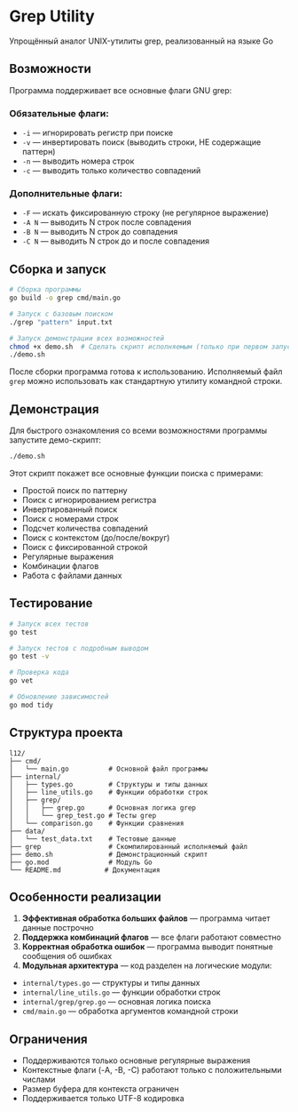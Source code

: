 # Grep Utility

Упрощённый аналог UNIX-утилиты grep, реализованный на языке Go

## Возможности

Программа поддерживает все основные флаги GNU grep:

### Обязательные флаги:
- `-i` — игнорировать регистр при поиске
- `-v` — инвертировать поиск (выводить строки, НЕ содержащие паттерн)
- `-n` — выводить номера строк
- `-c` — выводить только количество совпадений

### Дополнительные флаги:
- `-F` — искать фиксированную строку (не регулярное выражение)
- `-A N` — выводить N строк после совпадения
- `-B N` — выводить N строк до совпадения
- `-C N` — выводить N строк до и после совпадения

## Сборка и запуск

```bash
# Сборка программы
go build -o grep cmd/main.go
```

```bash
# Запуск с базовым поиском
./grep "pattern" input.txt

# Запуск демонстрации всех возможностей
chmod +x demo.sh  # Сделать скрипт исполняемым (только при первом запуске)
./demo.sh
```

После сборки программа готова к использованию. Исполняемый файл `grep` можно использовать как стандартную утилиту командной строки.

## Демонстрация

Для быстрого ознакомления со всеми возможностями программы запустите демо-скрипт:

```bash
./demo.sh
```

Этот скрипт покажет все основные функции поиска с примерами:
- Простой поиск по паттерну
- Поиск с игнорированием регистра
- Инвертированный поиск
- Поиск с номерами строк
- Подсчет количества совпадений
- Поиск с контекстом (до/после/вокруг)
- Поиск с фиксированной строкой
- Регулярные выражения
- Комбинации флагов
- Работа с файлами данных

## Тестирование

```bash
# Запуск всех тестов
go test

# Запуск тестов с подробным выводом
go test -v

# Проверка кода
go vet

# Обновление зависимостей
go mod tidy
```

## Структура проекта

```
l12/
├── cmd/
│   └── main.go          # Основной файл программы
├── internal/
│   ├── types.go         # Структуры и типы данных
│   ├── line_utils.go    # Функции обработки строк
│   ├── grep/
│   │   ├── grep.go      # Основная логика grep
│   │   └── grep_test.go # Тесты grep
│   └── comparison.go    # Функции сравнения
├── data/
│   └── test_data.txt    # Тестовые данные
├── grep                 # Скомпилированный исполняемый файл
├── demo.sh              # Демонстрационный скрипт
├── go.mod               # Модуль Go
└── README.md           # Документация
```

## Особенности реализации

1. **Эффективная обработка больших файлов** — программа читает данные построчно
2. **Поддержка комбинаций флагов** — все флаги работают совместно
3. **Корректная обработка ошибок** — программа выводит понятные сообщения об ошибках
4. **Модульная архитектура** — код разделен на логические модули:
- `internal/types.go` — структуры и типы данных
- `internal/line_utils.go` — функции обработки строк
- `internal/grep/grep.go` — основная логика поиска
- `cmd/main.go` — обработка аргументов командной строки

## Ограничения

- Поддерживаются только основные регулярные выражения
- Контекстные флаги (-A, -B, -C) работают только с положительными числами
- Размер буфера для контекста ограничен
- Поддерживается только UTF-8 кодировка 